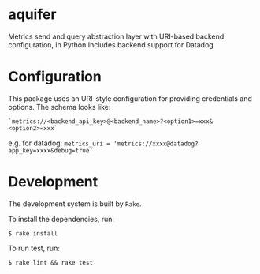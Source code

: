 # aquifer

Metrics send and query abstraction layer with URI-based backend configuration, in Python
Includes backend support for Datadog

# Configuration

This package uses an URI-style configuration for providing credentials and
options. The schema looks like:

    `metrics://<backend_api_key>@<backend_name>?<option1>=xxx&<option2>=xxx`

e.g. for datadog:
    `metrics_uri = 'metrics://xxxx@datadog?app_key=xxxx&debug=true'`

# Development

The development system is built by `Rake`.

To install the dependencies, run:

    $ rake install

To run test, run:

    $ rake lint && rake test
